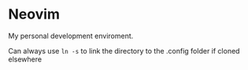 # Neovim

My personal development enviroment.

Can always use `ln -s` to link the directory to the .config folder if cloned elsewhere
